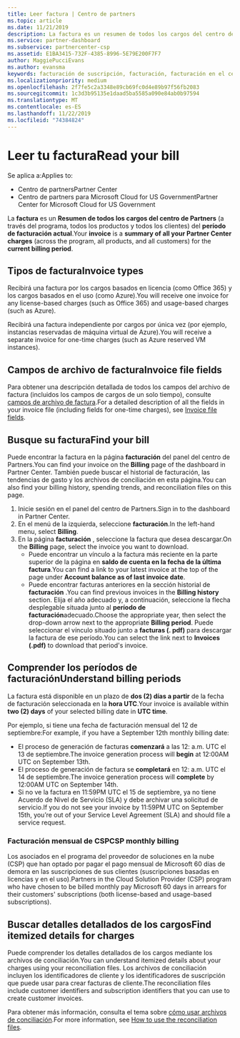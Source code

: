 ```yaml
---
title: Leer factura | Centro de partners
ms.topic: article
ms.date: 11/21/2019
description: La factura es un resumen de todos los cargos del centro de Partners (a través del programa, los productos y los clientes) del período mensual actual.
ms.service: partner-dashboard
ms.subservice: partnercenter-csp
ms.assetid: E1BA3415-732F-4385-8996-5E79E200F7F7
author: MaggiePucciEvans
ms.author: evansma
keywords: facturación de suscripción, facturación, facturación en el centro de partners, facturación del centro de partners, leer mi factura, factura, factura del centro de partners, factura CSP, ¿dónde está mi factura?
ms.localizationpriority: medium
ms.openlocfilehash: 2f7fe5c2a3348e89cb69fc0d4e89b97f56fb2083
ms.sourcegitcommit: 1c3d3b95135e1daad5ba5585a090e84ab0b97594
ms.translationtype: MT
ms.contentlocale: es-ES
ms.lasthandoff: 11/22/2019
ms.locfileid: "74384824"
---
```

# <a name="read-your-bill"></a><span data-ttu-id="bcb3d-104">Leer tu factura</span><span class="sxs-lookup"><span data-stu-id="bcb3d-104">Read your bill</span></span>

<span data-ttu-id="bcb3d-105">Se aplica a:</span><span class="sxs-lookup"><span data-stu-id="bcb3d-105">Applies to:</span></span>

- <span data-ttu-id="bcb3d-106">Centro de partners</span><span class="sxs-lookup"><span data-stu-id="bcb3d-106">Partner Center</span></span>
- <span data-ttu-id="bcb3d-107">Centro de partners para Microsoft Cloud for US Government</span><span class="sxs-lookup"><span data-stu-id="bcb3d-107">Partner Center for Microsoft Cloud for US Government</span></span>

<span data-ttu-id="bcb3d-108">La **factura** es un **Resumen de todos los cargos del centro de Partners** (a través del programa, todos los productos y todos los clientes) del **período de facturación actual**.</span><span class="sxs-lookup"><span data-stu-id="bcb3d-108">Your **invoice** is a **summary of all your Partner Center charges** (across the program, all products, and all customers) for the **current billing period**.</span></span>

## <a name="invoice-types"></a><span data-ttu-id="bcb3d-109">Tipos de factura</span><span class="sxs-lookup"><span data-stu-id="bcb3d-109">Invoice types</span></span>

<span data-ttu-id="bcb3d-110">Recibirá una factura por los cargos basados en licencia (como Office 365) y los cargos basados en el uso (como Azure).</span><span class="sxs-lookup"><span data-stu-id="bcb3d-110">You will receive one invoice for any license-based charges (such as Office 365) and usage-based charges (such as Azure).</span></span>

<span data-ttu-id="bcb3d-111">Recibirá una factura independiente por cargos por única vez (por ejemplo, instancias reservadas de máquina virtual de Azure).</span><span class="sxs-lookup"><span data-stu-id="bcb3d-111">You will receive a separate invoice for one-time charges (such as Azure reserved VM instances).</span></span>

## <a name="invoice-file-fields"></a><span data-ttu-id="bcb3d-112">Campos de archivo de factura</span><span class="sxs-lookup"><span data-stu-id="bcb3d-112">Invoice file fields</span></span>

<span data-ttu-id="bcb3d-113">Para obtener una descripción detallada de todos los campos del archivo de factura (incluidos los campos de cargos de un solo tiempo), consulte [campos de archivo de factura](invoice-file.md).</span><span class="sxs-lookup"><span data-stu-id="bcb3d-113">For a detailed description of all the fields in your invoice file (including fields for one-time charges), see [Invoice file fields](invoice-file.md).</span></span>

## <a name="find-your-bill"></a><span data-ttu-id="bcb3d-114">Busque su factura</span><span class="sxs-lookup"><span data-stu-id="bcb3d-114">Find your bill</span></span>

<span data-ttu-id="bcb3d-115">Puede encontrar la factura en la página **facturación** del panel del centro de Partners.</span><span class="sxs-lookup"><span data-stu-id="bcb3d-115">You can find your invoice on the **Billing** page of the dashboard in Partner Center.</span></span> <span data-ttu-id="bcb3d-116">También puede buscar el historial de facturación, las tendencias de gasto y los archivos de conciliación en esta página.</span><span class="sxs-lookup"><span data-stu-id="bcb3d-116">You can also find your billing history, spending trends, and reconciliation files on this page.</span></span>

1. <span data-ttu-id="bcb3d-117">Inicie sesión en el panel del centro de Partners.</span><span class="sxs-lookup"><span data-stu-id="bcb3d-117">Sign in to the dashboard in Partner Center.</span></span>
2. <span data-ttu-id="bcb3d-118">En el menú de la izquierda, seleccione **facturación**.</span><span class="sxs-lookup"><span data-stu-id="bcb3d-118">In the left-hand menu, select **Billing**.</span></span>
3. <span data-ttu-id="bcb3d-119">En la página **facturación** , seleccione la factura que desea descargar.</span><span class="sxs-lookup"><span data-stu-id="bcb3d-119">On the **Billing** page, select the invoice you want to download.</span></span>
    - <span data-ttu-id="bcb3d-120">Puede encontrar un vínculo a la factura más reciente en la parte superior de la página en **saldo de cuenta en la fecha de la última factura**.</span><span class="sxs-lookup"><span data-stu-id="bcb3d-120">You can find a link to your latest invoice at the top of the page under **Account balance as of last invoice date**.</span></span>
    - <span data-ttu-id="bcb3d-121">Puede encontrar facturas anteriores en la sección historial de **facturación** .</span><span class="sxs-lookup"><span data-stu-id="bcb3d-121">You can find previous invoices in the **Billing history** section.</span></span> <span data-ttu-id="bcb3d-122">Elija el año adecuado y, a continuación, seleccione la flecha desplegable situada junto al **período de facturación**adecuado.</span><span class="sxs-lookup"><span data-stu-id="bcb3d-122">Choose the appropriate year, then select the drop-down arrow next to the appropriate **Billing period**.</span></span> <span data-ttu-id="bcb3d-123">Puede seleccionar el vínculo situado junto a **facturas (. pdf)** para descargar la factura de ese período.</span><span class="sxs-lookup"><span data-stu-id="bcb3d-123">You can select the link next to **Invoices (.pdf)** to download that period's invoice.</span></span>

## <a name="understand-billing-periods"></a><span data-ttu-id="bcb3d-124">Comprender los períodos de facturación</span><span class="sxs-lookup"><span data-stu-id="bcb3d-124">Understand billing periods</span></span>

<span data-ttu-id="bcb3d-125">La factura está disponible en un plazo de **dos (2) días a partir** de la fecha de facturación seleccionada en la **hora UTC**.</span><span class="sxs-lookup"><span data-stu-id="bcb3d-125">Your invoice is available within **two (2) days** of your selected billing date in **UTC time**.</span></span>

<span data-ttu-id="bcb3d-126">Por ejemplo, si tiene una fecha de facturación mensual del 12 de septiembre:</span><span class="sxs-lookup"><span data-stu-id="bcb3d-126">For example, if you have a September 12th monthly billing date:</span></span>

- <span data-ttu-id="bcb3d-127">El proceso de generación de facturas **comenzará** a las 12: a.m. UTC el 13 de septiembre.</span><span class="sxs-lookup"><span data-stu-id="bcb3d-127">The invoice generation process will **begin** at 12:00AM UTC on September 13th.</span></span>
- <span data-ttu-id="bcb3d-128">El proceso de generación de factura se **completará** en 12: a.m. UTC el 14 de septiembre.</span><span class="sxs-lookup"><span data-stu-id="bcb3d-128">The invoice generation process will **complete** by 12:00AM UTC on September 14th.</span></span>
- <span data-ttu-id="bcb3d-129">Si no ve la factura en 11:59PM UTC el 15 de septiembre, ya no tiene Acuerdo de Nivel de Servicio (SLA) y debe archivar una solicitud de servicio.</span><span class="sxs-lookup"><span data-stu-id="bcb3d-129">If you do not see your invoice by 11:59PM UTC on September 15th, you’re out of your Service Level Agreement (SLA) and should file a service request.</span></span>

### <a name="csp-monthly-billing"></a><span data-ttu-id="bcb3d-130">Facturación mensual de CSP</span><span class="sxs-lookup"><span data-stu-id="bcb3d-130">CSP monthly billing</span></span>

<span data-ttu-id="bcb3d-131">Los asociados en el programa del proveedor de soluciones en la nube (CSP) que han optado por pagar el pago mensual de Microsoft 60 días de demora en las suscripciones de sus clientes (suscripciones basadas en licencias y en el uso).</span><span class="sxs-lookup"><span data-stu-id="bcb3d-131">Partners in the Cloud Solution Provider (CSP) program who have chosen to be billed monthly pay Microsoft 60 days in arrears for their customers' subscriptions (both license-based and usage-based subscriptions).</span></span>

## <a name="find-itemized-details-for-charges"></a><span data-ttu-id="bcb3d-132">Buscar detalles detallados de los cargos</span><span class="sxs-lookup"><span data-stu-id="bcb3d-132">Find itemized details for charges</span></span>

<span data-ttu-id="bcb3d-133">Puede comprender los detalles detallados de los cargos mediante los archivos de conciliación.</span><span class="sxs-lookup"><span data-stu-id="bcb3d-133">You can understand itemized details about your charges using your reconciliation files.</span></span> <span data-ttu-id="bcb3d-134">Los archivos de conciliación incluyen los identificadores de cliente y los identificadores de suscripción que puede usar para crear facturas de cliente.</span><span class="sxs-lookup"><span data-stu-id="bcb3d-134">The reconciliation files include customer identifiers and subscription identifiers that you can use to create customer invoices.</span></span>

<span data-ttu-id="bcb3d-135">Para obtener más información, consulta el tema sobre [cómo usar archivos de conciliación](use-the-reconciliation-files.md).</span><span class="sxs-lookup"><span data-stu-id="bcb3d-135">For more information, see [How to use the reconciliation files](use-the-reconciliation-files.md).</span></span>
